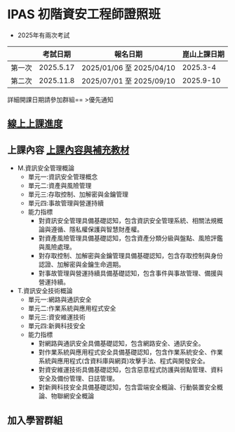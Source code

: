 # IPAS 初階資安工程師證照班
- 2025年有兩次考試

||考試日期|報名日期|崑山上課日期|
|----|----|----|----|
|第一次|2025.5.17 |2025/01/06 至 2025/04/10|  2025.3-4|
|第二次|2025.11.8| 2025/07/01 至 2025/09/10 | 2025.9-10|

詳細開課日期請參加群組== >優先通知
## [線上上課進度](./線上上課進度.md)
## 上課內容 [上課內容與補充教材](./上課內容與補充教材)
- M.資訊安全管理概論
  - 單元一:資訊安全管理概念
  - 單元二:資產與風險管理
  - 單元三:存取控制、加解密與金鑰管理
  - 單元四:事故管理與營運持續
  - 能力指標
    - 對資訊安全管理具備基礎認知，包含資訊安全管理系統、相關法規概論與遵循、隱私權保護與智慧財產權。
    - 對資產風險管理具備基礎認知，包含資產分類分級與盤點、風險評鑑與風險處理。
    - 對存取控制、加解密與金鑰管理具備基礎認知，包含存取控制與身份認證、加解密與金鑰生命週期。
    - 對事故管理與營運持續具備基礎認知，包含事件與事故管理、備援與營運持續。
- T.資訊安全技術概論
  - 單元一:網路與通訊安全
  - 單元二:作業系統與應用程式安全
  - 單元三:資安維運技術
  - 單元四:新興科技安全
  - 能力指標
    - 對網路與通訊安全具備基礎認知，包含網路安全、通訊安全。
    - 對作業系統與應用程式安全具備基礎認知，包含作業系統安全、作業系統與應用程式(含資料庫與網頁)攻擊手法、程式與開發安全。
    - 對資安維運技術具備基礎認知，包含惡意程式防護與弱點管理、資料安全及備份管理、日誌管理。
    - 對新興科技安全具備基礎認知，包含雲端安全概論、行動裝置安全概論、物聯網安全概論

## 加入學習群組

